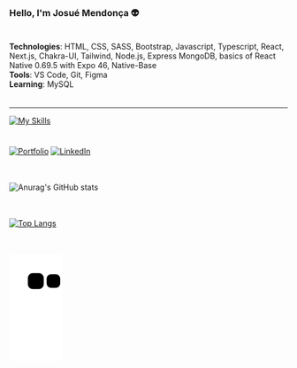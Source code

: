 ### Hello, I'm Josué Mendonça 👽

<div style="padding: 20px 0;">
    <div>
        <strong>Technologies</strong>: 
        <span>
            HTML, CSS, SASS, Bootstrap, Javascript, Typescript, React, Next.js, Chakra-UI, Tailwind, Node.js, Express MongoDB, basics of React Native 0.69.5 with Expo 46, Native-Base
        </span>
    </div>
    <div>
        <strong>Tools</strong>: 
        <span>
            VS Code, Git, Figma
        </span>
    </div>
    <div>
        <strong>Learning</strong>: 
        <span>
            MySQL
        </span>
    </div>
</div>

<hr />

[![My Skills](https://skillicons.dev/icons?i=html,css,sass,bootstrap,js,ts,react,nextjs,nodejs,express,mongodb,vscode,figma)](https://skillicons.dev)

<div style="padding: 5px 0"></div>

[![Portfolio](https://img.shields.io/badge/website-000000?style=for-the-badge&logo=About.me&logoColor=white)](https://josuenm-portfolio.vercel.app/en)
[![LinkedIn](https://img.shields.io/badge/LinkedIn-0077B5?style=for-the-badge&logo=linkedin&logoColor=white)](https://www.linkedin.com/in/josuenm)

<div style="padding: 10px 0"></div>

![Anurag's GitHub stats](https://github-readme-stats.vercel.app/api?username=josuenm&show_icons=true&theme=radical)

<div style="padding: 10px 0"></div>

[![Top Langs](https://github-readme-stats.vercel.app/api/top-langs/?username=josuenm&layout=compact)](https://github.com/anuraghazra/github-readme-stats)

<div style="padding: 10px 0"></div>

![Snake animation](https://github.com/josuenm/josuenm/blob/output/github-contribution-grid-snake.svg)
